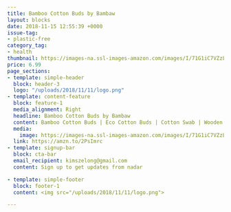 ```yaml
---
title: Bamboo Cotton Buds by Bambaw
layout: blocks
date: 2018-11-15 12:55:39 +0000
issue-tag:
- plastic-free
category_tag:
- health
thumbnail: https://images-na.ssl-images-amazon.com/images/I/71G1iC7VZzL._SL1500_.jpg
price: 6.99
page_sections:
- template: simple-header
  block: header-3
  logo: "/uploads/2018/11/11/logo.png"
- template: content-feature
  block: feature-1
  media_alignment: Right
  headline: Bamboo Cotton Buds by Bambaw 
  content: Bamboo Cotton Buds | Eco Cotton Buds | Cotton Swab | Wooden Cotton Bud | Eco Friendly Packaging | Recyclable & Biodegradable Cotton Buds | Bambaw 
  media:
    image: https://images-na.ssl-images-amazon.com/images/I/71G1iC7VZzL._SL1500_.jpg
  link: https://amzn.to/2PsImrc
- template: signup-bar
  block: cta-bar
  email_recipient: kimszelong@gmail.com
  content: Sign up to get updates from nadar

- template: simple-footer
  block: footer-1
  content: <img src="/uploads/2018/11/11/logo.png">

---
```

